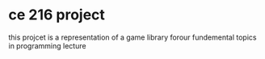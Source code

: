 # ce 216 project
this projcet is a representation of a game library forour fundemental topics in programming lecture          <br>
